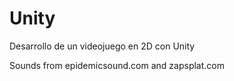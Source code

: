 # Unity
Desarrollo de un videojuego en 2D con Unity


Sounds from epidemicsound.com and zapsplat.com
